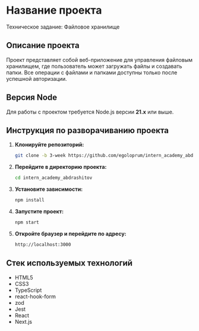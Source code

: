 # Название проекта

Техническое задание: Файловое хранилище

## Описание проекта

Проект представляет собой веб-приложение для управления файловым хранилищем, где пользователь может загружать файлы и создавать папки. Все операции с файлами и папками доступны только после успешной авторизации.

## Версия Node

Для работы с проектом требуется Node.js версии **21.x** или выше.

## Инструкция по разворачиванию проекта

1. **Клонируйте репозиторий:**
   ```bash
   git clone -b 3-week https://github.com/egoloprum/intern_academy_abdrashitov.git
   ``` 

2. **Перейдите в директорию проекта:**
   ```bash
   cd intern_academy_abdrashitov
   ``` 

3. **Установите зависимости:**
   ```bash
   npm install
   ``` 

4. **Запустите проект:**
   ```bash
   npm start
   ``` 

5. **Откройте браузер и перейдите по адресу:**
   ```bash
   http://localhost:3000
   ``` 

## Стек используемых технологий

* HTML5
* CSS3
* TypeScript
* react-hook-form
* zod
* Jest
* React 
* Next.js
